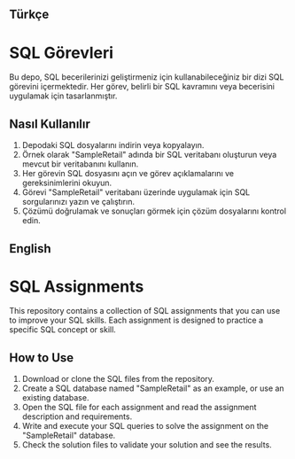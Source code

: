 ## Türkçe
# SQL Görevleri

Bu depo, SQL becerilerinizi geliştirmeniz için kullanabileceğiniz bir dizi SQL görevini içermektedir. Her görev, belirli bir SQL kavramını veya becerisini uygulamak için tasarlanmıştır.

## Nasıl Kullanılır

1. Depodaki SQL dosyalarını indirin veya kopyalayın.
2. Örnek olarak "SampleRetail" adında bir SQL veritabanı oluşturun veya mevcut bir veritabanını kullanın.
3. Her görevin SQL dosyasını açın ve görev açıklamalarını ve gereksinimlerini okuyun.
4. Görevi "SampleRetail" veritabanı üzerinde uygulamak için SQL sorgularınızı yazın ve çalıştırın.
5. Çözümü doğrulamak ve sonuçları görmek için çözüm dosyalarını kontrol edin.


## English

# SQL Assignments

This repository contains a collection of SQL assignments that you can use to improve your SQL skills. Each assignment is designed to practice a specific SQL concept or skill.

## How to Use

1. Download or clone the SQL files from the repository.
2. Create a SQL database named "SampleRetail" as an example, or use an existing database.
3. Open the SQL file for each assignment and read the assignment description and requirements.
4. Write and execute your SQL queries to solve the assignment on the "SampleRetail" database.
5. Check the solution files to validate your solution and see the results.


